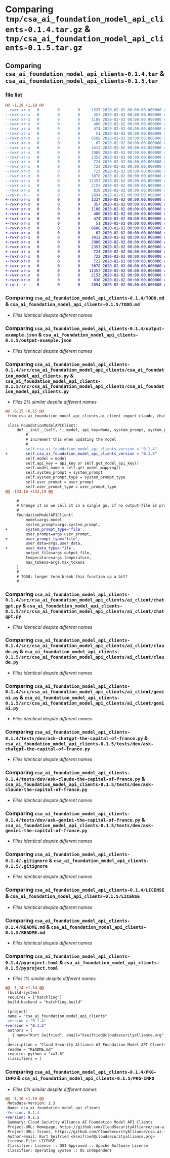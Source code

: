 # Comparing `tmp/csa_ai_foundation_model_api_clients-0.1.4.tar.gz` & `tmp/csa_ai_foundation_model_api_clients-0.1.5.tar.gz`

## Comparing `csa_ai_foundation_model_api_clients-0.1.4.tar` & `csa_ai_foundation_model_api_clients-0.1.5.tar`

### file list

```diff
@@ -1,19 +1,19 @@
--rwxr-xr-x   0        0        0     1337 2020-02-02 00:00:00.000000 csa_ai_foundation_model_api_clients-0.1.4/TODO.md
--rwxr-xr-x   0        0        0      357 2020-02-02 00:00:00.000000 csa_ai_foundation_model_api_clients-0.1.4/manual-package-update.md
--rwxr-xr-x   0        0        0     1188 2020-02-02 00:00:00.000000 csa_ai_foundation_model_api_clients-0.1.4/output-example.json
--rwxr-xr-x   0        0        0      486 2020-02-02 00:00:00.000000 csa_ai_foundation_model_api_clients-0.1.4/setup-venv.sh
--rwxr-xr-x   0        0        0      474 2020-02-02 00:00:00.000000 csa_ai_foundation_model_api_clients-0.1.4/.github/workflows/release.yml
--rwxr-xr-x   0        0        0       51 2020-02-02 00:00:00.000000 csa_ai_foundation_model_api_clients-0.1.4/src/csa_ai_foundation_model_api_clients/__init__.py
--rwxr-xr-x   0        0        0     6589 2020-02-02 00:00:00.000000 csa_ai_foundation_model_api_clients-0.1.4/src/csa_ai_foundation_model_api_clients/csa_ai_foundation_model_api_clients.py
--rwxr-xr-x   0        0        0       67 2020-02-02 00:00:00.000000 csa_ai_foundation_model_api_clients-0.1.4/src/csa_ai_foundation_model_api_clients/ai_client/__init__.py
--rwxr-xr-x   0        0        0     3412 2020-02-02 00:00:00.000000 csa_ai_foundation_model_api_clients-0.1.4/src/csa_ai_foundation_model_api_clients/ai_client/chatgpt.py
--rwxr-xr-x   0        0        0     2900 2020-02-02 00:00:00.000000 csa_ai_foundation_model_api_clients-0.1.4/src/csa_ai_foundation_model_api_clients/ai_client/claude.py
--rwxr-xr-x   0        0        0     2353 2020-02-02 00:00:00.000000 csa_ai_foundation_model_api_clients-0.1.4/src/csa_ai_foundation_model_api_clients/ai_client/gemini.py
--rwxr-xr-x   0        0        0      724 2020-02-02 00:00:00.000000 csa_ai_foundation_model_api_clients-0.1.4/tests/dev/ask-chatgpt-the-capital-of-france.py
--rwxr-xr-x   0        0        0      722 2020-02-02 00:00:00.000000 csa_ai_foundation_model_api_clients-0.1.4/tests/dev/ask-claude-the-capital-of-france.py
--rwxr-xr-x   0        0        0      722 2020-02-02 00:00:00.000000 csa_ai_foundation_model_api_clients-0.1.4/tests/dev/ask-gemini-the-capital-of-france.py
--rwxr-xr-x   0        0        0     3078 2020-02-02 00:00:00.000000 csa_ai_foundation_model_api_clients-0.1.4/.gitignore
--rwxr-xr-x   0        0        0    11357 2020-02-02 00:00:00.000000 csa_ai_foundation_model_api_clients-0.1.4/LICENSE
--rwxr-xr-x   0        0        0     2153 2020-02-02 00:00:00.000000 csa_ai_foundation_model_api_clients-0.1.4/README.md
--rwxr-xr-x   0        0        0      838 2020-02-02 00:00:00.000000 csa_ai_foundation_model_api_clients-0.1.4/pyproject.toml
--rw-r--r--   0        0        0     2894 2020-02-02 00:00:00.000000 csa_ai_foundation_model_api_clients-0.1.4/PKG-INFO
+-rwxr-xr-x   0        0        0     1337 2020-02-02 00:00:00.000000 csa_ai_foundation_model_api_clients-0.1.5/TODO.md
+-rwxr-xr-x   0        0        0      357 2020-02-02 00:00:00.000000 csa_ai_foundation_model_api_clients-0.1.5/manual-package-update.md
+-rwxr-xr-x   0        0        0     1188 2020-02-02 00:00:00.000000 csa_ai_foundation_model_api_clients-0.1.5/output-example.json
+-rwxr-xr-x   0        0        0      486 2020-02-02 00:00:00.000000 csa_ai_foundation_model_api_clients-0.1.5/setup-venv.sh
+-rwxr-xr-x   0        0        0      474 2020-02-02 00:00:00.000000 csa_ai_foundation_model_api_clients-0.1.5/.github/workflows/release.yml
+-rwxr-xr-x   0        0        0       51 2020-02-02 00:00:00.000000 csa_ai_foundation_model_api_clients-0.1.5/src/csa_ai_foundation_model_api_clients/__init__.py
+-rwxr-xr-x   0        0        0     6688 2020-02-02 00:00:00.000000 csa_ai_foundation_model_api_clients-0.1.5/src/csa_ai_foundation_model_api_clients/csa_ai_foundation_model_api_clients.py
+-rwxr-xr-x   0        0        0       67 2020-02-02 00:00:00.000000 csa_ai_foundation_model_api_clients-0.1.5/src/csa_ai_foundation_model_api_clients/ai_client/__init__.py
+-rwxr-xr-x   0        0        0     3412 2020-02-02 00:00:00.000000 csa_ai_foundation_model_api_clients-0.1.5/src/csa_ai_foundation_model_api_clients/ai_client/chatgpt.py
+-rwxr-xr-x   0        0        0     2900 2020-02-02 00:00:00.000000 csa_ai_foundation_model_api_clients-0.1.5/src/csa_ai_foundation_model_api_clients/ai_client/claude.py
+-rwxr-xr-x   0        0        0     2353 2020-02-02 00:00:00.000000 csa_ai_foundation_model_api_clients-0.1.5/src/csa_ai_foundation_model_api_clients/ai_client/gemini.py
+-rwxr-xr-x   0        0        0      724 2020-02-02 00:00:00.000000 csa_ai_foundation_model_api_clients-0.1.5/tests/dev/ask-chatgpt-the-capital-of-france.py
+-rwxr-xr-x   0        0        0      722 2020-02-02 00:00:00.000000 csa_ai_foundation_model_api_clients-0.1.5/tests/dev/ask-claude-the-capital-of-france.py
+-rwxr-xr-x   0        0        0      722 2020-02-02 00:00:00.000000 csa_ai_foundation_model_api_clients-0.1.5/tests/dev/ask-gemini-the-capital-of-france.py
+-rwxr-xr-x   0        0        0     3078 2020-02-02 00:00:00.000000 csa_ai_foundation_model_api_clients-0.1.5/.gitignore
+-rwxr-xr-x   0        0        0    11357 2020-02-02 00:00:00.000000 csa_ai_foundation_model_api_clients-0.1.5/LICENSE
+-rwxr-xr-x   0        0        0     2153 2020-02-02 00:00:00.000000 csa_ai_foundation_model_api_clients-0.1.5/README.md
+-rwxr-xr-x   0        0        0      838 2020-02-02 00:00:00.000000 csa_ai_foundation_model_api_clients-0.1.5/pyproject.toml
+-rw-r--r--   0        0        0     2894 2020-02-02 00:00:00.000000 csa_ai_foundation_model_api_clients-0.1.5/PKG-INFO
```

### Comparing `csa_ai_foundation_model_api_clients-0.1.4/TODO.md` & `csa_ai_foundation_model_api_clients-0.1.5/TODO.md`

 * *Files identical despite different names*

### Comparing `csa_ai_foundation_model_api_clients-0.1.4/output-example.json` & `csa_ai_foundation_model_api_clients-0.1.5/output-example.json`

 * *Files identical despite different names*

### Comparing `csa_ai_foundation_model_api_clients-0.1.4/src/csa_ai_foundation_model_api_clients/csa_ai_foundation_model_api_clients.py` & `csa_ai_foundation_model_api_clients-0.1.5/src/csa_ai_foundation_model_api_clients/csa_ai_foundation_model_api_clients.py`

 * *Files 2% similar despite different names*

```diff
@@ -6,15 +6,15 @@
 from csa_ai_foundation_model_api_clients.ai_client import claude, chatgpt, gemini
 
 class FoundationModelAPIClient:
     def __init__(self, *, model, api_key=None, system_prompt, system_prompt_type, user_prompt, user_prompt_type, user_data=None, user_data_type, output_file=None, temperature=None, max_tokens=None):
         #
         # Increment this when updating the model
         #
-        self.csa_ai_foundation_model_api_clients_version = "0.1.4"
+        self.csa_ai_foundation_model_api_clients_version = "0.1.5"
         self.model = model
         self.api_key = api_key or self.get_model_api_key()
         self.model_name = self.get_model_mapping()
         self.system_prompt = system_prompt
         self.system_prompt_type = system_prompt_type
         self.user_prompt = user_prompt
         self.user_prompt_type = user_prompt_type
@@ -132,16 +132,19 @@
 
     #
     # Change it so we call it in a single go, if no output-file is provided, we print the response
     #
     FoundationModelAPIClient(
         model=args.model,
         system_prompt=args.system_prompt,
+        system_prompt_type='file',
         user_prompt=args.user_prompt,
+        user_prompt_type='file',
         user_data=args.user_data,
+        user_data_type='file',
         output_file=args.output_file,
         temperature=args.temperature,
         max_tokens=args.max_tokens
     )
     #
     # TODO: longer term break this function up a bit?
     #
```

### Comparing `csa_ai_foundation_model_api_clients-0.1.4/src/csa_ai_foundation_model_api_clients/ai_client/chatgpt.py` & `csa_ai_foundation_model_api_clients-0.1.5/src/csa_ai_foundation_model_api_clients/ai_client/chatgpt.py`

 * *Files identical despite different names*

### Comparing `csa_ai_foundation_model_api_clients-0.1.4/src/csa_ai_foundation_model_api_clients/ai_client/claude.py` & `csa_ai_foundation_model_api_clients-0.1.5/src/csa_ai_foundation_model_api_clients/ai_client/claude.py`

 * *Files identical despite different names*

### Comparing `csa_ai_foundation_model_api_clients-0.1.4/src/csa_ai_foundation_model_api_clients/ai_client/gemini.py` & `csa_ai_foundation_model_api_clients-0.1.5/src/csa_ai_foundation_model_api_clients/ai_client/gemini.py`

 * *Files identical despite different names*

### Comparing `csa_ai_foundation_model_api_clients-0.1.4/tests/dev/ask-chatgpt-the-capital-of-france.py` & `csa_ai_foundation_model_api_clients-0.1.5/tests/dev/ask-chatgpt-the-capital-of-france.py`

 * *Files identical despite different names*

### Comparing `csa_ai_foundation_model_api_clients-0.1.4/tests/dev/ask-claude-the-capital-of-france.py` & `csa_ai_foundation_model_api_clients-0.1.5/tests/dev/ask-claude-the-capital-of-france.py`

 * *Files identical despite different names*

### Comparing `csa_ai_foundation_model_api_clients-0.1.4/tests/dev/ask-gemini-the-capital-of-france.py` & `csa_ai_foundation_model_api_clients-0.1.5/tests/dev/ask-gemini-the-capital-of-france.py`

 * *Files identical despite different names*

### Comparing `csa_ai_foundation_model_api_clients-0.1.4/.gitignore` & `csa_ai_foundation_model_api_clients-0.1.5/.gitignore`

 * *Files identical despite different names*

### Comparing `csa_ai_foundation_model_api_clients-0.1.4/LICENSE` & `csa_ai_foundation_model_api_clients-0.1.5/LICENSE`

 * *Files identical despite different names*

### Comparing `csa_ai_foundation_model_api_clients-0.1.4/README.md` & `csa_ai_foundation_model_api_clients-0.1.5/README.md`

 * *Files identical despite different names*

### Comparing `csa_ai_foundation_model_api_clients-0.1.4/pyproject.toml` & `csa_ai_foundation_model_api_clients-0.1.5/pyproject.toml`

 * *Files 1% similar despite different names*

```diff
@@ -1,14 +1,14 @@
 [build-system]
 requires = ["hatchling"]
 build-backend = "hatchling.build"
 
 [project]
 name = "csa_ai_foundation_model_api_clients"
-version = "0.1.4"
+version = "0.1.5"
 authors = [
   { name="Kurt Seifried", email="kseifried@cloudsecurityalliance.org" },
 ]
 description = "Cloud Security Alliance AI Foundation Model API Clients"
 readme = "README.md"
 requires-python = ">=3.8"
 classifiers = [
```

### Comparing `csa_ai_foundation_model_api_clients-0.1.4/PKG-INFO` & `csa_ai_foundation_model_api_clients-0.1.5/PKG-INFO`

 * *Files 0% similar despite different names*

```diff
@@ -1,10 +1,10 @@
 Metadata-Version: 2.3
 Name: csa_ai_foundation_model_api_clients
-Version: 0.1.4
+Version: 0.1.5
 Summary: Cloud Security Alliance AI Foundation Model API Clients
 Project-URL: Homepage, https://github.com/CloudSecurityAlliance/csa-ai-foundation-model-api-clients
 Project-URL: Issues, https://github.com/CloudSecurityAlliance/csa-ai-foundation-model-api-clients/issues
 Author-email: Kurt Seifried <kseifried@cloudsecurityalliance.org>
 License-File: LICENSE
 Classifier: License :: OSI Approved :: Apache Software License
 Classifier: Operating System :: OS Independent
```


